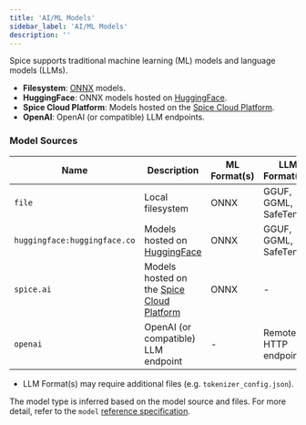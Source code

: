 ```yaml
---
title: 'AI/ML Models'
sidebar_label: 'AI/ML Models'
description: ''
---
```


Spice supports traditional machine learning (ML) models and language models (LLMs).

- **Filesystem**: [ONNX](https://onnx.ai) models.
- **HuggingFace**: ONNX models hosted on [HuggingFace](https://huggingface.co).
- **Spice Cloud Platform**: Models hosted on the [Spice Cloud Platform](https://docs.spice.ai/building-blocks/spice-models).
- **OpenAI**: OpenAI (or compatible) LLM endpoints.

### Model Sources

| Name                         | Description      | ML Format(s) | LLM Format(s)*          |
| ---------------------------- | ---------------- | ------------ | ----------------------- |
| `file`                       | Local filesystem |    ONNX      | GGUF, GGML, SafeTensor  |
| `huggingface:huggingface.co` | Models hosted on [HuggingFace](https://huggingface.co)                                          | ONNX  | GGUF, GGML, SafeTensor |
| `spice.ai`                   | Models hosted on the [Spice Cloud Platform](https://docs.spice.ai/building-blocks/spice-models) | ONNX  | - |
| `openai`                     | OpenAI (or compatible) LLM endpoint | -  | Remote HTTP endpoint |

* LLM Format(s) may require additional files (e.g. `tokenizer_config.json`).

The model type is inferred based on the model source and files. For more detail, refer to the `model` [reference specification](/reference/spicepod/models.md).
